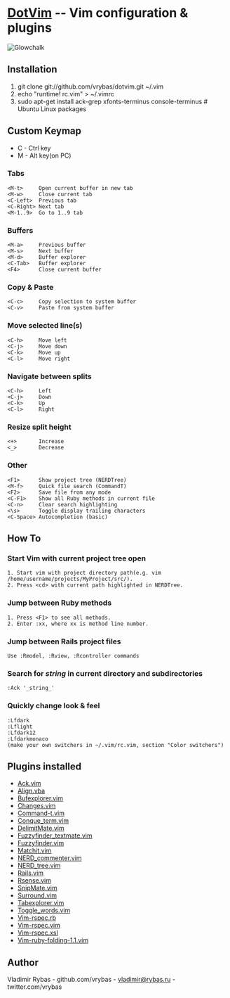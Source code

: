 [DotVim](https://github.com/vrybas/dotvim) -- Vim configuration & plugins 
======================================================================

![Glowchalk](http://dl.dropbox.com/u/837984/vim/screenshots/glowchalk_terminus.png)

## Installation ##
   1. git clone git://github.com/vrybas/dotvim.git ~/.vim
   2. echo "runtime! rc.vim" > ~/.vimrc
   3. sudo apt-get install ack-grep xfonts-terminus console-terminus # Ubuntu Linux packages

## Custom Keymap ##
   * C - Ctrl key
   * M - Alt key(on PC)

### Tabs
    <M-t>     Open current buffer in new tab
    <M-w>     Close current tab
    <C-Left>  Previous tab
    <C-Right> Next tab
    <M-1..9>  Go to 1..9 tab

### Buffers
    <M-a>     Previous buffer
    <M-s>     Next buffer
    <M-d>     Buffer explorer
    <C-Tab>   Buffer explorer
    <F4>      Close current buffer

### Copy & Paste
    <C-c>     Copy selection to system buffer
    <C-v>     Paste from system buffer

### Move selected line(s)
    <C-h>     Move left    
    <C-j>     Move down    
    <C-k>     Move up    
    <C-l>     Move right    

### Navigate between splits
    <C-h>     Left    
    <C-j>     Down    
    <C-k>     Up    
    <C-l>     Right    

### Resize split height
    <+>       Increase
    <_>       Decrease

### Other
    <F1>      Show project tree (NERDTree)
    <M-f>     Quick file search (CommandT)
    <F2>      Save file from any mode
    <C-F1>    Show all Ruby methods in current file
    <C-n>     Clear search highlighting 
    <\s>      Toggle display trailing characters
    <C-Space> Autocompletion (basic)

## How To ##
### Start Vim with current project tree open
    1. Start vim with project directory path(e.g. vim /home/username/projects/MyProject/src/).
    2. Press <cd> with current path highlighted in NERDTree. 

### Jump between Ruby methods
    1. Press <F1> to see all methods.
    2. Enter :xx, where xx is method line number.

### Jump between Rails project files
    Use :Rmodel, :Rview, :Rcontroller commands 

### Search for _string_ in current directory and subdirectories
    :Ack '_string_'

### Quickly change look & feel
    :Lfdark
    :Lflight
    :Lfdark12
    :Lfdarkmonaco
    (make your own switchers in ~/.vim/rc.vim, section "Color switchers")

## Plugins installed ##
* [Ack.vim](http://www.google.com/cse?cx=partner-pub-3005259998294962:bvyni59kjr1&ie=ISO-8859-1&q=Ack.vim)
* [Align.vba](http://www.google.com/cse?cx=partner-pub-3005259998294962:bvyni59kjr1&ie=ISO-8859-1&q=Align.vba)
* [Bufexplorer.vim](http://www.google.com/cse?cx=partner-pub-3005259998294962:bvyni59kjr1&ie=ISO-8859-1&q=Bufexplorer.vim)
* [Changes.vim](http://www.google.com/cse?cx=partner-pub-3005259998294962:bvyni59kjr1&ie=ISO-8859-1&q=Changes.vim)
* [Command-t.vim](http://www.google.com/cse?cx=partner-pub-3005259998294962:bvyni59kjr1&ie=ISO-8859-1&q=Command-t)
* [Conque_term.vim](http://www.google.com/cse?cx=partner-pub-3005259998294962:bvyni59kjr1&ie=ISO-8859-1&q=Conque_term.vim)
* [DelimitMate.vim](http://www.google.com/cse?cx=partner-pub-3005259998294962:bvyni59kjr1&ie=ISO-8859-1&q=DelimitMate.vim)
* [Fuzzyfinder_textmate.vim](http://www.google.com/cse?cx=partner-pub-3005259998294962:bvyni59kjr1&ie=ISO-8859-1&q=Fuzzyfinder_textmate.vim)
* [Fuzzyfinder.vim](http://www.google.com/cse?cx=partner-pub-3005259998294962:bvyni59kjr1&ie=ISO-8859-1&q=Fuzzyfinder.vim)
* [Matchit.vim](http://www.google.com/cse?cx=partner-pub-3005259998294962:bvyni59kjr1&ie=ISO-8859-1&q=Matchit.vim)
* [NERD_commenter.vim](http://www.google.com/cse?cx=partner-pub-3005259998294962:bvyni59kjr1&ie=ISO-8859-1&q=NERD_commenter.vim)
* [NERD_tree.vim](http://www.google.com/cse?cx=partner-pub-3005259998294962:bvyni59kjr1&ie=ISO-8859-1&q=NERD_tree.vim)
* [Rails.vim](http://www.google.com/cse?cx=partner-pub-3005259998294962:bvyni59kjr1&ie=ISO-8859-1&q=Rails.vim)
* [Rsense.vim](http://www.google.com/cse?cx=partner-pub-3005259998294962:bvyni59kjr1&ie=ISO-8859-1&q=Rsense.vim)
* [SnipMate.vim](http://www.google.com/cse?cx=partner-pub-3005259998294962:bvyni59kjr1&ie=ISO-8859-1&q=SnipMate.vim)
* [Surround.vim](http://www.google.com/cse?cx=partner-pub-3005259998294962:bvyni59kjr1&ie=ISO-8859-1&q=Surround.vim)
* [Tabexplorer.vim](http://www.google.com/cse?cx=partner-pub-3005259998294962:bvyni59kjr1&ie=ISO-8859-1&q=Tabexplorer.vim)
* [Toggle_words.vim](http://www.google.com/cse?cx=partner-pub-3005259998294962:bvyni59kjr1&ie=ISO-8859-1&q=Toggle_words.vim)
* [Vim-rspec.rb](http://www.google.com/cse?cx=partner-pub-3005259998294962:bvyni59kjr1&ie=ISO-8859-1&q=Vim-rspec.rb)
* [Vim-rspec.vim](http://www.google.com/cse?cx=partner-pub-3005259998294962:bvyni59kjr1&ie=ISO-8859-1&q=Vim-rspec.vim)
* [Vim-rspec.xsl](http://www.google.com/cse?cx=partner-pub-3005259998294962:bvyni59kjr1&ie=ISO-8859-1&q=Vim-rspec.xsl)
* [Vim-ruby-folding-1.1.vim](http://www.google.com/cse?cx=partner-pub-3005259998294962:bvyni59kjr1&ie=ISO-8859-1&q=Vim-ruby-folding)

## Author ##
  Vladimir Rybas
    - github.com/vrybas
    - vladimir@rybas.ru
    - twitter.com/vrybas
